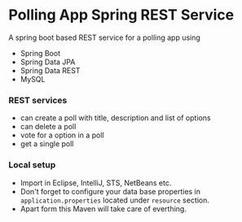 # Polling App Spring REST Service

A spring boot based REST service for a polling app using
- Spring Boot
- Spring Data JPA
- Spring Data REST
- MySQL

### REST services
- can create a poll with title, description and list of options
- can delete a poll
- vote for a option in a poll
- get a single poll

### Local setup
- Import in Eclipse, IntelliJ, STS, NetBeans etc.
- Don't forget to configure your data base properties in `application.properties` located under `resource` section.
- Apart form this Maven will take care of everthing.
